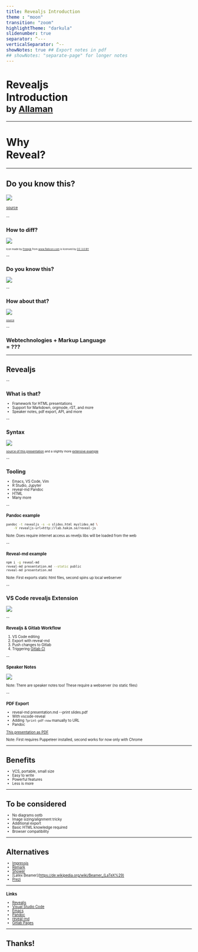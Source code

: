 ```yaml
---
title: Revealjs Introduction
theme : "moon"
transition: "zoom"
highlightTheme: "darkula"
slidenumber: true
separator: ^---
verticalSeparator: ^--
showNotes: true ## Export notes in pdf
## showNotes: "separate-page" for longer notes
---
```


# Revealjs <br> Introduction <br> <small>by [Allaman](https://knowledge.rootknecht.net/about)</small>

---

# Why <br> Reveal?

---

## Do you know this?

![](bad-pp.jpg) <!-- .element height="65%" width="65%" -->

<small><small>[source](http://www.kothuria.com/bad-powerpoint-presentations/bad-powerpoint-presentations-examples-of-bad-powerpoint-presentations-slaved-template/)</small><small>

--

## How to diff?

![](ppt.png) <!-- .element height="40%" width="40%" -->

<small><small>Icon made by <a href="http://www.freepik.com" title="Freepik">Freepik</a> from <a href="https://www.flaticon.com/" title="Flaticon">www.flaticon.com</a> is licensed by <a href="http://creativecommons.org/licenses/by/3.0/" title="Creative Commons BY 3.0" target="_blank">CC 3.0 BY</a></small></small>

--

## Do you know this?

![](markdown.png) <!-- .element height="100%" width="100%" -->

--

## How about that?

![](web.png) <!-- .element height="80%" width="80%" -->

<small><small>[source](https://www.planet-source-code.com/vb/2010Redesign/images/LangugeHomePages/HTML5_CSS_JavaScript.png)</small></small>

--

## Webtechnologies + Markup Language <br>= ???

---

# Revealjs

--

## What is that?

* Framework for HTML presentations <!-- .element: class="fragment" -->
* Support for Markdown, orgmode, rST, and more <!-- .element: class="fragment" -->
* Speaker notes, pdf export, API, and more <!-- .element: class="fragment" -->

--

## Syntax

![](code.png)  <!-- .element height="65%" width="65%" -->

<small>[source of this presentation](https://repo.rootknecht.net/open/revealjs-intro/) and a slightly more [extensive example](https://raw.githubusercontent.com/evilz/vscode-reveal/master/sample.md)</small>

--

## Tooling

<!-- .slide: data-background="./background.png" -->
<!-- .slide: style="color:yellow" -->

* Emacs, VS Code, Vim <!-- .element: class="fragment" -->
* R Studio, Jupyter <!-- .element: class="fragment" -->
* reveal-md Pandoc <!-- .element: class="fragment" -->
* HTML <!-- .element: class="fragment" -->
* Many more  <!-- .element: class="fragment" -->

--

### Pandoc example

```bash
pandoc -t revealjs -s -o slides.html myslides.md \
    -V revealjs-url=http://lab.hakim.se/reveal-js
```

Note: Does require internet access as reveljs libs will be loaded from the web

--

### Reveal-md example

```bash
npm i -g reveal-md
reveal-md presentation.md --static public
reveal-md presentation.md
```

Note: First exports static html files, second spins up local webserver

--

## VS Code revealjs Extension

![](vscode-reveal.png)  <!-- .element height="45%" width="45%" -->

--

### Revealjs & Gitlab Workflow

1. VS Code editing
1. Export with reveal-md
1. Push changes to Gitlab
1. Triggering [Gitlab CI](https://repo.rootknecht.net/open/revealjs-intro/pipelines)

--

### Speaker Notes

![](speaker.png) <!-- .element height="80%" width="80%" -->

Note: There are speaker notes too! These require a webserver (no static files)

--

### PDF Export

* reveal-md presentation.md --print slides.pdf
* With vscode-reveal
* Adding `?print-pdf-now` manually to URL
* Pandoc

[This presentation as PDF](./revealjs-intro.pdf)

Note: First requires Puppeteer installed,
second works for now only with Chrome

---

# Benefits

* VCS, portable, small size
* Easy to write
* Powerful features
* Less is more

---

# To be considered

* No diagrams ootb
* Image sizing/alignment tricky
* Additional export
* Basic HTML knowledge required
* Browser compatibility

---

# Alternatives

* [Impressjs](https://impress.js.org/#/bored)
* [Remark](https://remarkjs.com/)
* [Shower](https://github.com/shower/shower)
* [Latex Beamer](https://de.wikipedia.org/wiki/Beamer_(LaTeX%29)
* [Prezi](https://prezi.com/de/)

---

### Links

* [Revealjs](https://github.com/hakimel/reveal.js)
* [Visual Studio Code](https://marketplace.visualstudio.com/items?itemName=evilz.vscode-reveal)
* [Emacs](https://github.com/yjwen/org-reveal)
* [Pandoc](https://pandoc.org/)
* [reveal-md](https://github.com/webpro/reveal-md)
* [Gitlab Pages](https://docs.gitlab.com/ee/user/project/pages/)

---

# Thanks!
